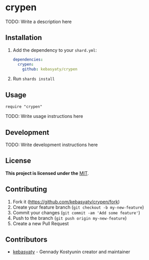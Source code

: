 # crypen

TODO: Write a description here

## Installation

1. Add the dependency to your `shard.yml`:

   ```yaml
   dependencies:
     crypen:
       github: kebasyaty/crypen
   ```

2. Run `shards install`

## Usage

```crystal
require "crypen"
```

TODO: Write usage instructions here

## Development

TODO: Write development instructions here

## License

**This project is licensed under the** [MIT](https://github.com/kebasyaty/crypen/blob/v0/LICENSE "MIT").

## Contributing

1. Fork it (<https://github.com/kebasyaty/crypen/fork>)
2. Create your feature branch (`git checkout -b my-new-feature`)
3. Commit your changes (`git commit -am 'Add some feature'`)
4. Push to the branch (`git push origin my-new-feature`)
5. Create a new Pull Request

## Contributors

- [kebasyaty](https://github.com/kebasyaty) - Gennady Kostyunin creator and maintainer
